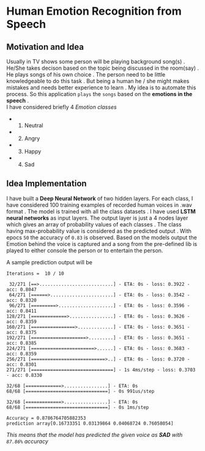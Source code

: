 # Human Emotion Recognition from Speech 

## Motivation and Idea
Usually in TV shows some person will be playing background song(s) . He/She takes decison based on the topic being discussed in the room(say) . He plays songs of his own choice . The person need to be little knowledgeable to do this task . But being a human he / she might makes mistakes and needs better experience to learn .
My idea is to automate this process. So this application `plays` the `songs` based on the __emotions in the speech__ .<br>
I have considered briefly 4 *Emotion classes* 
* 1. Neutral
* 2. Angry
* 3. Happy
* 4. Sad <br>

## Idea Implementation
I have built a **Deep Neural Network** of two hidden layers. For each class, I have considered 100 training examples of recorded human voices in .wav format . The model is trained with all the class datasets . I have used __LSTM neural networks__ as input layers. The output layer is just a 4 nodes layer which gives an array of probability values of each classes . The class having max-probability value is considered as the predicted output .
With epocs ``50`` the accuracy of ``0.83`` is observed. Based on the models output the Emotion behind the voice is captured and a song from the pre-defined lib is played to either console the person or to entertain the person.

A sample prediction output will be
```
Iterations =  10 / 10

 32/271 [==>...........................] - ETA: 0s - loss: 0.3922 - acc: 0.8047
 64/271 [======>.......................] - ETA: 0s - loss: 0.3542 - acc: 0.8320
 96/271 [=========>....................] - ETA: 0s - loss: 0.3596 - acc: 0.8411
128/271 [=============>................] - ETA: 0s - loss: 0.3626 - acc: 0.8359
160/271 [================>.............] - ETA: 0s - loss: 0.3651 - acc: 0.8375
192/271 [====================>.........] - ETA: 0s - loss: 0.3651 - acc: 0.8385
224/271 [=======================>......] - ETA: 0s - loss: 0.3683 - acc: 0.8359
256/271 [===========================>..] - ETA: 0s - loss: 0.3720 - acc: 0.8301
271/271 [==============================] - 1s 4ms/step - loss: 0.3703 - acc: 0.8330

32/68 [=============>................] - ETA: 0s
68/68 [==============================] - 0s 991us/step

32/68 [=============>................] - ETA: 0s
68/68 [==============================] - 0s 1ms/step

Accuracy = 0.8786764705882353
prediction array[0.16733351 0.03139864 0.04068724 0.76058054]

```
*This means that the model has predicted the given voice as **SAD** with ``87.86%`` accuracy*
